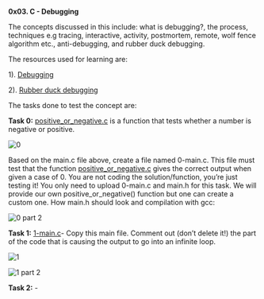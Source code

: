 **0x03. C - Debugging**

The concepts discussed in this include: what is debugging?, the process, techniques e.g tracing, interactive, activity, postmortem, remote, wolf fence algorithm etc., anti-debugging, and rubber duck debugging.

The resources used for learning are: 

1). [Debugging](https://en.wikipedia.org/wiki/Debugging)

2). [Rubber duck debugging](https://www.thoughtfulcode.com/rubber-duck-debugging-psychology/)

The tasks done to test the concept are:

**Task 0:** [positive_or_negative.c](https://github.com/Muthoni-Maryanne/alx-low_level_programming/blob/master/0x03-debugging/positive_or_negative.c)  is a function that tests whether a number is negative or positive.

![0](https://github.com/Muthoni-Maryanne/alx-low_level_programming/assets/107298263/7e517aea-e809-481b-9bcf-545a045bf7d8)

Based on the main.c file above, create a file named 0-main.c. This file must test that the function [positive_or_negative.c](https://github.com/Muthoni-Maryanne/alx-low_level_programming/blob/master/0x03-debugging/positive_or_negative.c) gives the correct output when given a case of 0. You are not coding the solution/function, you’re just testing it! 
You only need to upload 0-main.c and main.h for this task. We will provide our own positive_or_negative() function but one can create a custom one. How main.h should look and compilation with gcc:

![0 part 2](https://github.com/Muthoni-Maryanne/alx-low_level_programming/assets/107298263/3782f408-98c4-4638-ab97-4a635b97c782)

**Task 1:**  [1-main.c](https://github.com/Muthoni-Maryanne/alx-low_level_programming/blob/master/0x03-debugging/1-main.c)- Copy this main file. Comment out (don’t delete it!) the part of the code that is causing the output to go into an infinite loop.

![1](https://github.com/Muthoni-Maryanne/alx-low_level_programming/assets/107298263/3642a281-3b28-4882-b0b3-4f8c9a027025)

![1 part 2](https://github.com/Muthoni-Maryanne/alx-low_level_programming/assets/107298263/3bfdd538-c26b-45be-9356-a972cddd128a)

**Task 2:** []()- 



